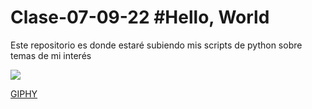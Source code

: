 # Clase-07-09-22 #Hello, World
Este repositorio es donde estaré subiendo mis scripts de python sobre temas de mi interés 

![](https://media.giphy.com/media/WzPVwbTNBIBQDjdpeV/giphy-downsized-large.gif)

[GIPHY](https://giphy.com/clips/uefa-euro-cup-2020-uefa-RNlgWpfnRNRGBES99r)
